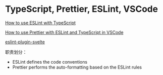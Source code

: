 # TypeScript, Prettier, ESLint, VSCode

[How to use ESLint with TypeScript](https://khalilstemmler.com/blogs/typescript/eslint-for-typescript/)

[How to use Prettier with ESLint and TypeScript in VSCode](https://khalilstemmler.com/blogs/tooling/prettier/)

[eslint-plugin-svelte](https://github.com/sveltejs/eslint-plugin-svelte)

职责划分：

- ESLint defines the code conventions
- Prettier performs the auto-formatting based on the ESLint rules




